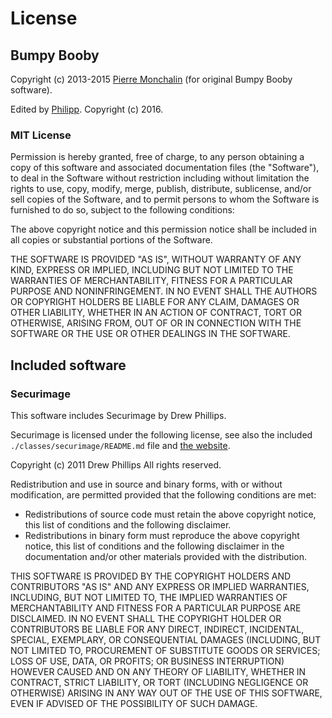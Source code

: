 # License

## Bumpy Booby

Copyright (c) 2013-2015 [Pierre Monchalin](http://bumpy-booby.derivoile.fr) (for original Bumpy Booby software).

Edited by [Philipp](https://github.com/philipp-r). Copyright (c) 2016.

### MIT License

Permission is hereby granted, free of charge, to any person obtaining
a copy of this software and associated documentation files (the
"Software"), to deal in the Software without restriction including
without limitation the rights to use, copy, modify, merge, publish,
distribute, sublicense, and/or sell copies of the Software, and to
permit persons to whom the Software is furnished to do so, subject to
the following conditions:

The above copyright notice and this permission notice shall be
included in all copies or substantial portions of the Software.

THE SOFTWARE IS PROVIDED "AS IS", WITHOUT WARRANTY OF ANY KIND,
EXPRESS OR IMPLIED, INCLUDING BUT NOT LIMITED TO THE WARRANTIES OF
MERCHANTABILITY, FITNESS FOR A PARTICULAR PURPOSE AND
NONINFRINGEMENT. IN NO EVENT SHALL THE AUTHORS OR COPYRIGHT HOLDERS BE
LIABLE FOR ANY CLAIM, DAMAGES OR OTHER LIABILITY, WHETHER IN AN ACTION
OF CONTRACT, TORT OR OTHERWISE, ARISING FROM, OUT OF OR IN CONNECTION
WITH THE SOFTWARE OR THE USE OR OTHER DEALINGS IN THE SOFTWARE.

## Included software

### Securimage

This software includes Securimage by Drew Phillips.

Securimage is licensed under the following license, see also the included 
`./classes/securimage/README.md` file and [the website](http://www.phpcaptcha.org/).

Copyright (c) 2011 Drew Phillips
All rights reserved.

Redistribution and use in source and binary forms, with or without modification,
are permitted provided that the following conditions are met:

- Redistributions of source code must retain the above copyright notice,
  this list of conditions and the following disclaimer.
- Redistributions in binary form must reproduce the above copyright notice,
  this list of conditions and the following disclaimer in the documentation
  and/or other materials provided with the distribution.

THIS SOFTWARE IS PROVIDED BY THE COPYRIGHT HOLDERS AND CONTRIBUTORS "AS IS"
AND ANY EXPRESS OR IMPLIED WARRANTIES, INCLUDING, BUT NOT LIMITED TO, THE
IMPLIED WARRANTIES OF MERCHANTABILITY AND FITNESS FOR A PARTICULAR PURPOSE
ARE DISCLAIMED. IN NO EVENT SHALL THE COPYRIGHT HOLDER OR CONTRIBUTORS BE
LIABLE FOR ANY DIRECT, INDIRECT, INCIDENTAL, SPECIAL, EXEMPLARY, OR
CONSEQUENTIAL DAMAGES (INCLUDING, BUT NOT LIMITED TO, PROCUREMENT OF
SUBSTITUTE GOODS OR SERVICES; LOSS OF USE, DATA, OR PROFITS; OR BUSINESS
INTERRUPTION) HOWEVER CAUSED AND ON ANY THEORY OF LIABILITY, WHETHER IN
CONTRACT, STRICT LIABILITY, OR TORT (INCLUDING NEGLIGENCE OR OTHERWISE)
ARISING IN ANY WAY OUT OF THE USE OF THIS SOFTWARE, EVEN IF ADVISED OF THE
POSSIBILITY OF SUCH DAMAGE.
